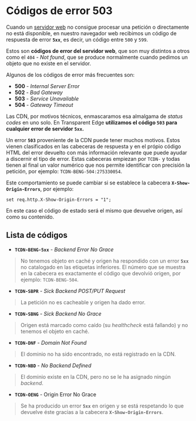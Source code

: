# Códigos de error 503

Cuando un [servidor web](https://es.wikipedia.org/wiki/Servidor\_web) no consigue procesar una petición o directamente no está disponible, en nuestro navegador web recibimos un código de respuesta de error **`5xx`**, es decir, un código entre `500` y `599`.

Estos son **códigos de error del servidor web**, que son muy distintos a otros como el `404` - _Not found_, que se produce normalmente cuando pedimos un objeto que no existe en el servidor.

Algunos de los códigos de error más frecuentes son:

* **500** - _Internal Server Error_
* **502** - _Bad Gateway_
* **503** - _Service Unavailable_
* **504** - _Gateway Timeout_

Las CDN, por motivos técnicos, enmascaramos esa almalgama de _status codes_ en uno solo. En Transparent Edge **utilizamos el código `503` para cualquier error de servidor `5xx`.**

Un error **`503`** proveniente de la CDN puede tener muchos motivos. Estos vienen clasificados en las cabeceras de respuesta y en el própio código HTML del error devuelto con más información relevante que puede ayudar a discernir el tipo de error. Estas cabeceras empiezan por `TCDN-` y todas tienen al final un valor numérico que nos permite identificar con precisión la petición, por ejemplo: `TCDN-BENG-504:275330054`.

Este comportamiento se puede cambiar si se establece la cabecera **`X-Show-Origin-Errors`**, por ejemplo:

```
set req.http.X-Show-Origin-Errors = "1";
```

En este caso el código de estado será el mismo que devuelve origen, así como su contenido.

## Lista de códigos

* **`TCDN-BENG-5xx`** - _Backend Error No Grace_

> No tenemos objeto en caché y origen ha respondido con un error **`5xx`** no catalogado en las etiquetas inferiores. El número que se muestra en la cabecera es exactamente el código que devolvió origen, por ejemplo: `TCDN-BENG-504`.

* **`TCDN-SBPR`** - _Sick Backend POST/PUT Request_

> La petición no es cacheable y origen ha dado error.

* **`TCDN-SBNG`** - _Sick Backend No Grace_

> Origen está marcado como caído (su _healthcheck_ está fallando) y no tenemos el objeto en caché.

* **`TCDN-DNF`** - _Domain Not Found_

> El dominio no ha sido encontrado, no está registrado en la CDN.

* **`TCDN-NBD`** - _No Backend Defined_

> El dominio existe en la CDN, pero no se le ha asignado ningún _backend_.

* **`TCDN-OENG`** - Origin Error No Grace

> Se ha producido un error **`5xx`** en origen y se está respetando lo que devuelve éste gracias a la cabecera **`X-Show-Origin-Errors`**.
